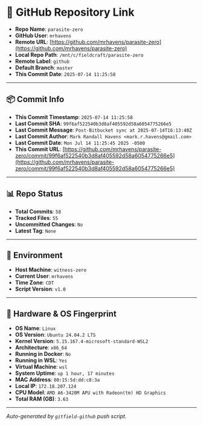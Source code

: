 # 🔗 GitHub Repository Link

- **Repo Name**: `parasite-zero`
- **GitHub User**: `mrhavens`
- **Remote URL**: [https://github.com/mrhavens/parasite-zero](https://github.com/mrhavens/parasite-zero)
- **Local Repo Path**: `/mnt/c/fieldcraft/parasite-zero`
- **Remote Label**: `github`
- **Default Branch**: `master`
- **This Commit Date**: `2025-07-14 11:25:58`

---

## 📦 Commit Info

- **This Commit Timestamp**: `2025-07-14 11:25:58`
- **Last Commit SHA**: `99f6af522540b3d8af405592d58a6054775266e5`
- **Last Commit Message**: `Post-Bitbucket sync at 2025-07-14T16:13:48Z`
- **Last Commit Author**: `Mark Randall Havens <mark.r.havens@gmail.com>`
- **Last Commit Date**: `Mon Jul 14 11:25:45 2025 -0500`
- **This Commit URL**: [https://github.com/mrhavens/parasite-zero/commit/99f6af522540b3d8af405592d58a6054775266e5](https://github.com/mrhavens/parasite-zero/commit/99f6af522540b3d8af405592d58a6054775266e5)

---

## 📊 Repo Status

- **Total Commits**: `58`
- **Tracked Files**: `55`
- **Uncommitted Changes**: `No`
- **Latest Tag**: `None`

---

## 🧭 Environment

- **Host Machine**: `witness-zero`
- **Current User**: `mrhavens`
- **Time Zone**: `CDT`
- **Script Version**: `v1.0`

---

## 🧬 Hardware & OS Fingerprint

- **OS Name**: `Linux`
- **OS Version**: `Ubuntu 24.04.2 LTS`
- **Kernel Version**: `5.15.167.4-microsoft-standard-WSL2`
- **Architecture**: `x86_64`
- **Running in Docker**: `No`
- **Running in WSL**: `Yes`
- **Virtual Machine**: `wsl`
- **System Uptime**: `up 1 hour, 17 minutes`
- **MAC Address**: `00:15:5d:dd:c8:3a`
- **Local IP**: `172.18.207.124`
- **CPU Model**: `AMD A6-3420M APU with Radeon(tm) HD Graphics`
- **Total RAM (GB)**: `3.63`

---

_Auto-generated by `gitfield-github` push script._
